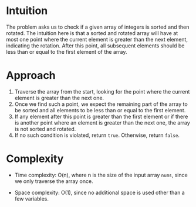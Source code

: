 # Intuition
The problem asks us to check if a given array of integers is sorted and then rotated. The intuition here is that a sorted and rotated array will have at most one point where the current element is greater than the next element, indicating the rotation. After this point, all subsequent elements should be less than or equal to the first element of the array.

# Approach
1. Traverse the array from the start, looking for the point where the current element is greater than the next one.
2. Once we find such a point, we expect the remaining part of the array to be sorted and all elements to be less than or equal to the first element.
3. If any element after this point is greater than the first element or if there is another point where an element is greater than the next one, the array is not sorted and rotated.
4. If no such condition is violated, return `true`. Otherwise, return `false`.

# Complexity
- Time complexity: O(n), where n is the size of the input array `nums`, since we only traverse the array once.

- Space complexity: O(1), since no additional space is used other than a few variables.
